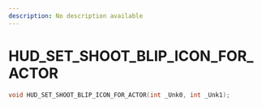 ```yaml
---
description: No description available 
---
```


# HUD_SET_SHOOT_BLIP_ICON_FOR_ACTOR

```cpp
void HUD_SET_SHOOT_BLIP_ICON_FOR_ACTOR(int _Unk0, int _Unk1);
```